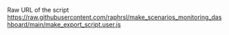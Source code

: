 Raw URL of the script
https://raw.githubusercontent.com/raphrsl/make_scenarios_monitoring_dashboard/main/make_export_script.user.js
